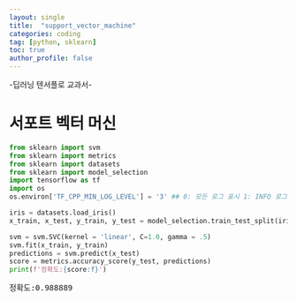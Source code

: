 ```yaml
---
layout: single
title:  "support_vector_machine"
categories: coding
tag: [python, sklearn]
toc: true
author_profile: false
---
```


<head>
  <style>
    table.dataframe {
      white-space: normal;
      width: 100%;
      height: 240px;
      display: block;
      overflow: auto;
      font-family: Arial, sans-serif;
      font-size: 0.9rem;
      line-height: 20px;
      text-align: center;
      border: 0px !important;
    }

    table.dataframe th {
      text-align: center;
      font-weight: bold;
      padding: 8px;
    }

    table.dataframe td {
      text-align: center;
      padding: 8px;
    }

    table.dataframe tr:hover {
      background: #b8d1f3; 
    }

    .output_prompt {
      overflow: auto;
      font-size: 0.9rem;
      line-height: 1.45;
      border-radius: 0.3rem;
      -webkit-overflow-scrolling: touch;
      padding: 0.8rem;
      margin-top: 0;
      margin-bottom: 15px;
      font: 1rem Consolas, "Liberation Mono", Menlo, Courier, monospace;
      color: $code-text-color;
      border: solid 1px $border-color;
      border-radius: 0.3rem;
      word-break: normal;
      white-space: pre;
    }

  .dataframe tbody tr th:only-of-type {
      vertical-align: middle;
  }

  .dataframe tbody tr th {
      vertical-align: top;
  }

  .dataframe thead th {
      text-align: center !important;
      padding: 8px;
  }

  .page__content p {
      margin: 0 0 0px !important;
  }

  .page__content p > strong {
    font-size: 0.8rem !important;
  }

  </style>
</head>


-딥러닝 텐서플로 교과서-

# 서포트 벡터 머신




```python
from sklearn import svm
from sklearn import metrics
from sklearn import datasets
from sklearn import model_selection
import tensorflow as tf
import os
os.environ['TF_CPP_MIN_LOG_LEVEL'] = '3' ## 0: 모든 로그 표시 1: INFO 로그 필터링, 2: WARNING 로그 필터링, 3: ERROR 로그 필터링
```


```python
iris = datasets.load_iris()
x_train, x_test, y_train, y_test = model_selection.train_test_split(iris.data, iris.target, test_size = .6, random_state = 42)
```


```python
svm = svm.SVC(kernel = 'linear', C=1.0, gamma = .5)
svm.fit(x_train, y_train)
predictions = svm.predict(x_test)
score = metrics.accuracy_score(y_test, predictions)
print(f'정확도:{score:f}')
```

<pre>
정확도:0.988889
</pre>
